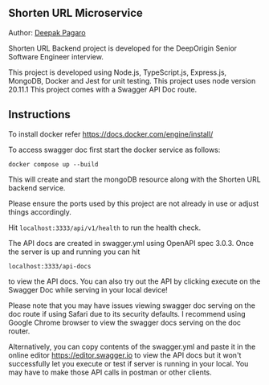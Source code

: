 ## Shorten URL Microservice

Author: [Deepak Pagaro](https://www.linkedin.com/in/deepak-p-2a9076b/)

Shorten URL Backend project is developed for the DeepOrigin Senior Software Engineer interview.


This project is developed using Node.js, TypeScript.js, Express.js, MongoDB, Docker and Jest for unit testing.
This project uses node version 20.11.1 This project comes with a Swagger API Doc route. 
## Instructions
To install docker refer https://docs.docker.com/engine/install/


To access swagger doc first start the docker service as follows:



```docker compose up --build```


This will create and start the mongoDB resource along with the Shorten URL backend service.


Please ensure the ports used by this project are not already in use or adjust things accordingly.

 Hit ```localhost:3333/api/v1/health``` to run the health check. 

 The API docs are created in swagger.yml using OpenAPI spec 3.0.3.
 Once the server is up and running you can hit 
 
 ```localhost:3333/api-docs```
 
 to view the API docs. You can also try out the API by clicking execute on the Swagger Doc while serving in your local device!

 
 Please note that you may have issues viewing swagger doc serving on the doc route if using Safari due to its security defaults. I recommend using Google Chrome browser to view the swagger docs serving on the doc router. 
 
 Alternatively, you can copy contents of the swagger.yml and paste it in the online editor https://editor.swagger.io to view the API docs but it won't successfully let you execute or test if server is running in your local. You may have to make those API calls in postman or other clients. 
 

